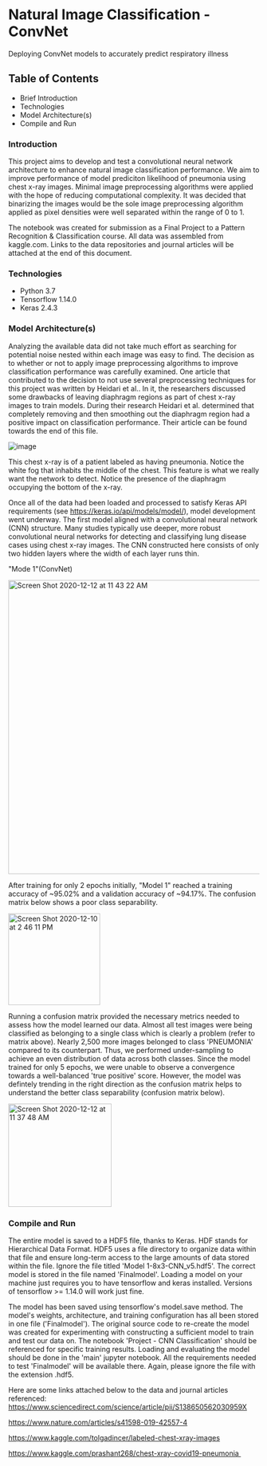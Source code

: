 # Natural Image Classification - ConvNet
Deploying ConvNet models to accurately predict respiratory illness

## Table of Contents 
- Brief Introduction
- Technologies
- Model Architecture(s)
- Compile and Run

### Introduction
This project aims to develop and test a convolutional neural network architecture to enhance natural image classification performance. We aim to improve performance of model prediciton likelihood of pneumonia using chest x-ray images. Minimal image preprocessing algorithms were applied with the hope of reducing computational complexity. It was decided that binarizing the images would be the sole image preprocessing algorithm applied as pixel densities were well separated within the range of 0 to 1. 

The notebook was created for submission as a Final Project to a Pattern Recognition & Classification course. All data was assembled from kaggle.com. Links to the data repositories and journal articles will be attached at the end of this document. 

### Technologies
- Python 3.7
- Tensorflow 1.14.0
- Keras 2.4.3

### Model Architecture(s)
Analyzing the available data did not take much effort as searching for potential noise nested within each image was easy to find. The decision as to whether or not to apply image preprocessing algorithms to improve classification performance was carefully examined. One article that contributed to the decision to not use several preprocessing techniques for this project was written by Heidari et al.. In it, the researchers discussed some drawbacks of leaving diaphragm regions as part of chest x-ray images to train models. During their research Heidari et al. determined that completely removing and then smoothing out the diaphragm region had a positive impact on classification performance. Their article can be found towards the end of this file. 

![image](https://user-images.githubusercontent.com/63656931/101534242-b95ad400-394b-11eb-974a-2d5cb521a890.png)

This chest x-ray is of a patient labeled as having pneumonia. Notice the white fog that inhabits the middle of the chest. This feature is what we really want the network to detect. Notice the presence of the diaphragm occupying the bottom of the x-ray.  

Once all of the data had been loaded and processed to satisfy Keras API requirements (see https://keras.io/api/models/model/), model development went underway. The first model aligned with a convolutional neural network (CNN) structure. Many studies typically use deeper, more robust convolutional neural networks for detecting and classifying lung disease cases using chest x-ray images. The CNN constructed here consists of only two hidden layers where the width of each layer runs thin. 

"Mode 1"(ConvNet)

<img width="590" alt="Screen Shot 2020-12-12 at 11 43 22 AM" src="https://user-images.githubusercontent.com/63656931/101989583-47e29480-3c6f-11eb-984f-483dcd9efab9.png">

After training for only 2 epochs initially, "Model 1" reached a training accuracy of ~95.02% and a validation accuracy of ~94.17%. The confusion matrix below shows a poor class separability.

<img width="184" alt="Screen Shot 2020-12-10 at 2 46 11 PM" src="https://user-images.githubusercontent.com/63656931/101989526-e91d1b00-3c6e-11eb-81f3-230eaf0ee9b2.png">


Running a confusion matrix provided the necessary metrics needed to assess how the model learned our data. Almost all test images were being classified as belonging to a single class which is clearly a problem (refer to matrix above). Nearly 2,500 more images belonged to class 'PNEUMONIA' compared to its counterpart. Thus, we performed under-sampling to achieve an even distribution of data across both classes. Since the model trained for only 5 epochs, we were unable to observe a convergence towards a well-balanced 'true positive' score. However, the model was defintely trending in the right direction as the confusion matrix helps to understand the better class separability (confusion matrix below). 

<img width="207" alt="Screen Shot 2020-12-12 at 11 37 48 AM" src="https://user-images.githubusercontent.com/63656931/101989491-a52a1600-3c6e-11eb-9802-67230b44a01a.png">

### Compile and Run

The entire model is saved to a HDF5 file, thanks to Keras. HDF stands for Hierarchical Data Format. HDF5 uses a file directory to organize data within that file and ensure long-term access to the large amounts of data stored within the file. Ignore the file titled 'Model 1-8x3-CNN_v5.hdf5'. The correct model is stored in the file named 'Finalmodel'. Loading a model on your machine just requires you to have tensorflow and keras installed. Versions of tensorflow >= 1.14.0 will work just fine. 

The model has been saved using tensorflow's model.save method. The model's weights, architecture, and training configuration has all been stored in one file ('Finalmodel'). The original source code to re-create the model was created for experimenting with constructing a sufficient model to train and test our data on. The notebook 'Project - CNN Classification' should be referenced for specific training results. Loading and evaluating the model should be done in the 'main' jupyter notebook. All the requirements needed to test 'Finalmodel' will be available there. Again, please ignore the file with the extension .hdf5.  

Here are some links attached below to the data and journal articles referenced:
https://www.sciencedirect.com/science/article/pii/S138650562030959X

https://www.nature.com/articles/s41598-019-42557-4

https://www.kaggle.com/tolgadincer/labeled-chest-xray-images

https://www.kaggle.com/prashant268/chest-xray-covid19-pneumonia 
